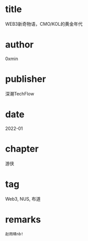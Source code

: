 # title
WEB3新奇物语，CMO/KOL的黄金年代

# author
0xmin

# publisher
深潮TechFlow

# date
2022-01

# chapter
游侠

# tag
Web3, NUS, 布道

# remarks
`赵雨晴nb!`
